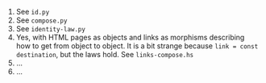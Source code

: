 1. See `id.py`
2. See `compose.py`
3. See `identity-law.py`
4. Yes, with HTML pages as objects and links as morphisms describing how to get
   from object to object. It is a bit strange because `link = const
   destination`, but the laws hold. See `links-compose.hs`
5. ...
6. ...

